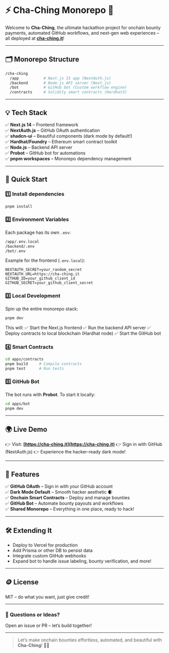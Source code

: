 # ⚡️ Cha-Ching Monorepo 🚀

Welcome to **Cha-Ching**, the ultimate hackathon project for onchain bounty payments, automated GitHub workflows, and next-gen web experiences – all deployed at **[cha-ching.it](https://cha-ching.it)**!

---

## 🗂️ Monorepo Structure

```bash
/cha-ching
  /app           # Next.js 15 app (NextAuth.js)
  /backend       # Node.js API server (Nest.js)
  /bot           # GitHub bot (Custom workflow engine)
  /contracts     # Solidity smart contracts (Hardhat3)
```

---

## 💡 Tech Stack

✅ **Next.js 14** – Frontend framework <br>
✅ **NextAuth.js** – GitHub OAuth authentication <br>
✅ **shadcn-ui** – Beautiful components (dark mode by default!) <br>
✅ **Hardhat/Foundry** – Ethereum smart contract toolkit <br>
✅ **Node.js** – Backend API server <br>
✅ **Probot** – GitHub bot for automations <br>
✅ **pnpm workspaces** – Monorepo dependency management <br>

---

## 🚀 Quick Start

### 1️⃣ Install dependencies

```bash
pnpm install
```

### 2️⃣ Environment Variables

Each package has its own `.env`:

```bash
/app/.env.local
/backend/.env
/bot/.env
```

Example for the frontend (`.env.local`):

```env
NEXTAUTH_SECRET=your_random_secret
NEXTAUTH_URL=https://cha-ching.it
GITHUB_ID=your_github_client_id
GITHUB_SECRET=your_github_client_secret
```

### 3️⃣ Local Development

Spin up the entire monorepo stack:

```bash
pnpm dev
```

This will:
✅ Start the Next.js frontend
✅ Run the backend API server
✅ Deploy contracts to local blockchain (Hardhat node)
✅ Start the GitHub bot

### 4️⃣ Smart Contracts

```bash
cd apps/contracts
pnpm build     # Compile contracts
pnpm test      # Run tests
```

### 5️⃣ GitHub Bot

The bot runs with **Probot**. To start it locally:

```bash
cd apps/bot
pnpm dev
```

---

## 🌍 Live Demo

👉 Visit: **[https://cha-ching.it](https://cha-ching.it)**
👉 Sign in with GitHub (NextAuth.js)
👉 Experience the hacker-ready dark mode!

---

## 🌟 Features

✅ **GitHub OAuth** – Sign in with your GitHub account <br>
✅ **Dark Mode Default** – Smooth hacker aesthetic 🌒 <br>
✅ **Onchain Smart Contracts** – Deploy and manage bounties <br>
✅ **GitHub Bot** – Automate bounty payouts and workflows <br>
✅ **Shared Monorepo** – Everything in one place, ready to hack! <br>

---

## 🛠️ Extending It

- Deploy to Vercel for production
- Add Prisma or other DB to persist data
- Integrate custom GitHub webhooks
- Expand bot to handle issue labeling, bounty verification, and more!

---

## 🪙 License

MIT – do what you want, just give credit!

---

### 💬 Questions or Ideas?

Open an issue or PR – let’s build together!

---

> Let’s make onchain bounties effortless, automated, and beautiful with **Cha-Ching**! 💸✨
